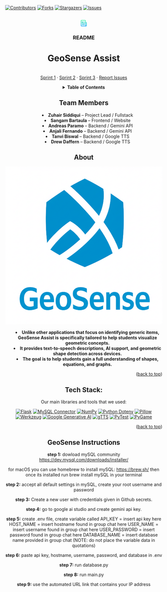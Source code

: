 <a id="readme-top"></a>

[![Contributors][contributors-shield]][contributors-url]
[![Forks][forks-shield]][forks-url]
[![Stargazers][stars-shield]][stars-url]
[![Issues][issues-shield]][issues-url]



<!-- PROJECT LOGO -->
<br />
<div align="center">
  <a href="https://github.com/zuhairsiddiqui/GeoSenseAssist-Project/blob/main/README.md">
    <img src="images/ReadMeLogo.png" alt="Logo" width="20" height="20">
  </a>

 <h3 align="center">README</h3>

# GeoSense Assist
 <p align="center">
    <br />
    <a href="https://github.com/users/zuhairsiddiqui/projects/1">Sprint 1</a>
    &middot;
    <a href="https://github.com/users/zuhairsiddiqui/projects/6">Sprint 2</a>
    &middot;
    <a href="https://github.com/users/zuhairsiddiqui/projects/7">Sprint 3</a>
    &middot;
    <a href="https://github.com/zuhairsiddiqui/GeoSenseAssist-Project/issues/new">Report Issues</a>
  </p>
</div>

<!-- TABLE OF CONTENTS -->

<div align="center">

<details>
  <summary><strong> Table of Contents</strong></summary>
  <ol style="list-style-position: inside; text-align: center;">
    <li><a href="#About">About</a></li>
    <li><a href="#Tech-Stack">Tech Stack</a></li>
    <li><a href="#GeoSense-Instructions">GeoSense Instructions</a></li>
  </ol>
</details>

</div>

<!-- TEAM MEMBERS -->

<div align="center">

<h2>Team Members</h2>

<ul style="list-style-position: inside; text-align: center;">
  <li><strong>Zuhair Siddiqui</strong> – Project Lead / Fullstack</li>
  <li><strong>Sangam Bartaula</strong> – Frontend / Website</li>
  <li><strong>Andreas Paramo</strong> – Backend / Gemini API</li>
  <li><strong>Anjali Fernando</strong> – Backend / Gemini API</li>
  <li><strong>Tanvi Biswal</strong> – Backend / Google TTS</li>
  <li><strong>Drew Daffern</strong> – Backend / Google TTS</li>
</ul>

</div>

<!-- ABOUT THE PROJECT -->
<div align="center">

## **About**

[![Product Name Screen Shot][product-screenshot]](https://example.com)


<div align="center">

<ul style="list-style-position: inside; text-align: center;">
  <li><strong>Unlike other applications that focus on identifying generic items, GeoSense Assist is specifically tailored to help students visualize geometric concepts.</strong></li>
  <li><strong>It provides text-to-speech descriptions, AI support, and geometric shape detection across devices.</strong></li>
  <li><strong>The goal is to help students gain a full understanding of shapes, equations, and graphs.</strong></li>
</ul>

</div>



<p align="right">(<a href="#readme-top">back to top</a>)</p>


<!-- Tech Stack -->
## **Tech Stack:**
Our main libraries and tools that we used:

[![Flask](https://img.shields.io/badge/Flask-4CAF50?logo=flask)](https://flask.palletsprojects.com/)
[![MySQL Connector](https://img.shields.io/badge/MySQL_Connector-005C84?logo=mysql)](https://dev.mysql.com/downloads/connector/python/)
[![NumPy](https://img.shields.io/badge/NumPy-6597AA?logo=numpy)](https://numpy.org/)
[![Python Dotenv](https://img.shields.io/badge/python--dotenv-gray)](https://pypi.org/project/python-dotenv/)
[![Pillow](https://img.shields.io/badge/Pillow-blueviolet?logo=python-imaging-library)](https://pillow.readthedocs.io/en/stable/)
[![Werkzeug](https://img.shields.io/badge/Werkzeug-black)](https://werkzeug.palletsprojects.com/)
[![Google Generative AI](https://img.shields.io/badge/Google_Generative_AI-blueviolet)](https://cloud.google.com/vertex-ai/docs/generative-ai)
[![gTTS](https://img.shields.io/badge/gTTS-orange)](https://pypi.org/project/gTTS/)
[![PyTest](https://img.shields.io/badge/PyTest-red?logo=pytest)](https://docs.pytest.org/en/stable/)
[![PyGame](https://img.shields.io/badge/PyGame-green?logo=pygame)](https://www.pygame.org/)



<p align="right">(<a href="#readme-top">back to top</a>)</p>


## **GeoSense Instructions**

**step 1:**
dowload mySQL community
https://dev.mysql.com/downloads/installer/

for macOS you can use homebrew to install mySQL: https://brew.sh/ then once its installed run brew install mySQL in your terminal

**step 2:**
accept all default settings in mySQL, create your root username and password 

**step 3:**
Create a new user with credentials given in Github secrets. 

**step 4:**
 go to google ai studio and create gemini api key.

**step 5:**
create .env file, 
create variable called
API_KEY = insert api key here
HOST_NAME = insert hostname found in group chat here
USER_NAME = insert username found in group chat here
USER_PASSWORD = insert password found in group chat here
DATABASE_NAME = insert database name provided in group chat
(NOTE: do not place the variable data in quotations)

**step 6:**
paste api key, hostname, username, password, and database in .env
 
**step 7:**
run database.py

**step 8:**
run main.py

**step 9:**
use the automated URL link that contains your IP address




<!-- MARKDOWN LINKS & IMAGES -->
<!-- https://www.markdownguide.org/basic-syntax/#reference-style-links -->
[contributors-shield]: https://img.shields.io/github/contributors/zuhairsiddiqui/GeoSenseAssist-Project?style=for-the-badge
[contributors-url]: https://github.com/zuhairsiddiqui/GeoSenseAssist-Project/graphs/contributors
[forks-shield]: https://img.shields.io/github/forks/zuhairsiddiqui/GeoSenseAssist-Project?style=for-the-badge
[forks-url]: https://github.com/zuhairsiddiqui/GeoSenseAssist-Project/forks
[stars-shield]: https://img.shields.io/github/stars/zuhairsiddiqui/GeoSenseAssist-Project?style=for-the-badge
[stars-url]: https://github.com/zuhairsiddiqui/GeoSenseAssist-Project/stargazers
[issues-shield]: https://img.shields.io/github/issues/zuhairsiddiqui/GeoSenseAssist-Project?style=for-the-badge
[issues-url]: https://github.com/zuhairsiddiqui/GeoSenseAssist-Project/issues

[product-screenshot]: images/GeoSense.png